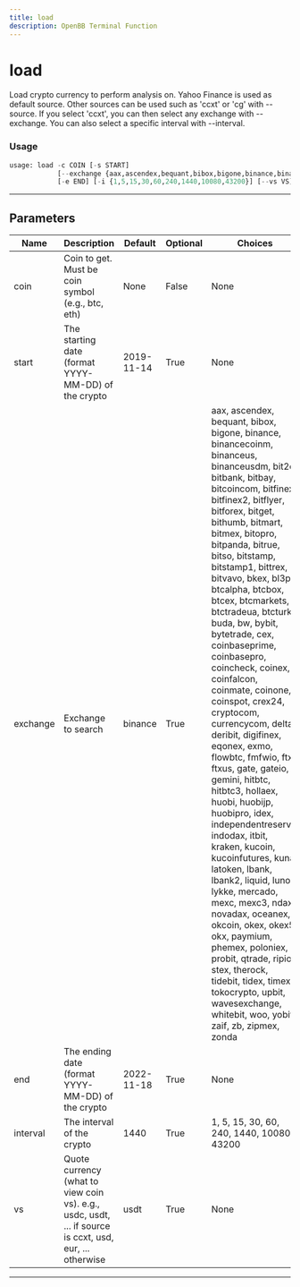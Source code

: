```yaml
---
title: load
description: OpenBB Terminal Function
---
```


# load

Load crypto currency to perform analysis on. Yahoo Finance is used as default source. Other sources can be used such as 'ccxt' or 'cg' with --source. If you select 'ccxt', you can then select any exchange with --exchange. You can also select a specific interval with --interval.

### Usage 
```python
usage: load -c COIN [-s START]
            [--exchange {aax,ascendex,bequant,bibox,bigone,binance,binancecoinm,binanceus,binanceusdm,bit2c,bitbank,bitbay,bitcoincom,bitfinex,bitfinex2,bitflyer,bitforex,bitget,bithumb,bitmart,bitmex,bitopro,bitpanda,bitrue,bitso,bitstamp,bitstamp1,bittrex,bitvavo,bkex,bl3p,btcalpha,btcbox,btcex,btcmarkets,btctradeua,btcturk,buda,bw,bybit,bytetrade,cex,coinbaseprime,coinbasepro,coincheck,coinex,coinfalcon,coinmate,coinone,coinspot,crex24,cryptocom,currencycom,delta,deribit,digifinex,eqonex,exmo,flowbtc,fmfwio,ftx,ftxus,gate,gateio,gemini,hitbtc,hitbtc3,hollaex,huobi,huobijp,huobipro,idex,independentreserve,indodax,itbit,kraken,kucoin,kucoinfutures,kuna,latoken,lbank,lbank2,liquid,luno,lykke,mercado,mexc,mexc3,ndax,novadax,oceanex,okcoin,okex,okex5,okx,paymium,phemex,poloniex,probit,qtrade,ripio,stex,therock,tidebit,tidex,timex,tokocrypto,upbit,wavesexchange,whitebit,woo,yobit,zaif,zb,zipmex,zonda}]
            [-e END] [-i {1,5,15,30,60,240,1440,10080,43200}] [--vs VS]
```
---
## Parameters

| Name | Description | Default | Optional | Choices |
| ---- | ----------- | ------- | -------- | ------- |
| coin | Coin to get. Must be coin symbol (e.g., btc, eth) | None | False | None |
| start | The starting date (format YYYY-MM-DD) of the crypto | 2019-11-14 | True | None |
| exchange | Exchange to search | binance | True | aax, ascendex, bequant, bibox, bigone, binance, binancecoinm, binanceus, binanceusdm, bit2c, bitbank, bitbay, bitcoincom, bitfinex, bitfinex2, bitflyer, bitforex, bitget, bithumb, bitmart, bitmex, bitopro, bitpanda, bitrue, bitso, bitstamp, bitstamp1, bittrex, bitvavo, bkex, bl3p, btcalpha, btcbox, btcex, btcmarkets, btctradeua, btcturk, buda, bw, bybit, bytetrade, cex, coinbaseprime, coinbasepro, coincheck, coinex, coinfalcon, coinmate, coinone, coinspot, crex24, cryptocom, currencycom, delta, deribit, digifinex, eqonex, exmo, flowbtc, fmfwio, ftx, ftxus, gate, gateio, gemini, hitbtc, hitbtc3, hollaex, huobi, huobijp, huobipro, idex, independentreserve, indodax, itbit, kraken, kucoin, kucoinfutures, kuna, latoken, lbank, lbank2, liquid, luno, lykke, mercado, mexc, mexc3, ndax, novadax, oceanex, okcoin, okex, okex5, okx, paymium, phemex, poloniex, probit, qtrade, ripio, stex, therock, tidebit, tidex, timex, tokocrypto, upbit, wavesexchange, whitebit, woo, yobit, zaif, zb, zipmex, zonda |
| end | The ending date (format YYYY-MM-DD) of the crypto | 2022-11-18 | True | None |
| interval | The interval of the crypto | 1440 | True | 1, 5, 15, 30, 60, 240, 1440, 10080, 43200 |
| vs | Quote currency (what to view coin vs). e.g., usdc, usdt, ... if source is ccxt, usd, eur, ... otherwise | usdt | True | None |
---
